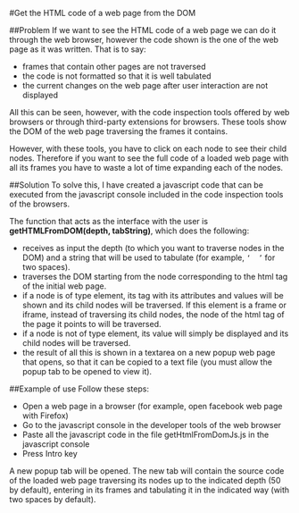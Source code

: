 #Get the HTML code of a web page from the DOM

##Problem
If we want to see the HTML code of a web page we can do it through the web browser, however the code shown is the one of the web page as it was written. That is to say:
- frames that contain other pages are not traversed
- the code is not formatted so that it is well tabulated
- the current changes on the web page after user interaction are not displayed

All this can be seen, however, with the code inspection tools offered by web browsers or through third-party extensions for browsers. These tools show the DOM of the web page traversing the frames it contains.

However, with these tools, you have to click on each node to see their child nodes. Therefore if you want to see the full code of a loaded web page with all its frames you have to waste a lot of time expanding each of the nodes.

##Solution
To solve this, I have created a javascript code that can be executed from the javascript console included in the code inspection tools of the browsers.

The function that acts as the interface with the user is **getHTMLFromDOM(depth, tabString)**, which does the following:
- receives as input the depth (to which you want to traverse nodes in the DOM) and a string that will be used to tabulate (for example, `‘  ’` for two spaces).
- traverses the DOM starting from the node corresponding to the html tag of the initial web page.
- if a node is of type element, its tag with its attributes and values will be shown and its child nodes will be traversed. If this element is a frame or iframe, instead of traversing its child nodes, the node of the html tag of the page it points to will be traversed.
- if a node is not of type element, its value will simply be displayed and its child nodes will be traversed.
- the result of all this is shown in a textarea on a new popup web page that opens, so that it can be copied to a text file (you must allow the popup tab to be opened to view it).

##Example of use
Follow these steps:
- Open a web page in a browser (for example, open facebook web page with Firefox)
- Go to the javascript console in the developer tools of the web browser
- Paste all the javascript code in the file getHtmlFromDomJs.js in the javascript console
- Press Intro key

A new popup tab will be opened. The new tab will contain the source code of the loaded web page traversing its nodes up to the indicated depth (50 by default), entering in its frames and tabulating it in the indicated way (with two spaces by default).
